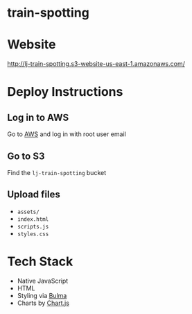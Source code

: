 # train-spotting


# Website

http://lj-train-spotting.s3-website-us-east-1.amazonaws.com/

# Deploy Instructions

## Log in to AWS

Go to [AWS](aws.com) and log in with root user email

## Go to S3

Find the `lj-train-spotting` bucket

## Upload files

- `assets/`
- `index.html`
- `scripts.js`
- `styles.css`

# Tech Stack

- Native JavaScript
- HTML
- Styling via [Bulma](https://bulma.io/)
- Charts by [Chart.js](https://www.chartjs.org/)
